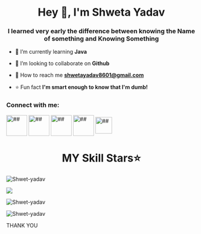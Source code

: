        
<h1 align="center">Hey 👋, I'm Shweta Yadav </h1>
<h3 align="center">I learned very early the difference between knowing the Name of something and Knowing Something</h3>

 <p align="left">
       
   

 

</p> 
 
 
- 🌱 I’m currently learning **Java**

- 🤝 I’m looking to collaborate on **Github**

- 📧 How to reach me **shwetayadav8601@gmail.com**

- ⭐ Fun fact **I'm smart enough to know that I'm dumb!** 


<h3 align="left">Connect with me:</h3>
<p align="left">
<a href="https://www.codechef.com/users/shweta_yadav" target="blank"><img align="center" src="https://github.com/Shwet-yadav/Shwet-yadav/blob/main/github/cheflogo.png" alt="##" height="55" width="55" /></a>
<a href="https://www.linkedin.com/in/shweta-yadav-5242a8202/" target="blank"><img align="center" src="https://github.com/Shwet-yadav/Shwet-yadav/blob/main/github/linkedinlogo.png" alt="##" height="55" width="55" /></a>
<a href="https://twitter.com/Shweta_Yadav__?s=08" target="blank"><img align="center" src="https://github.com/Shwet-yadav/Shwet-yadav/blob/main/github/twitterlogo.png" alt="##" height="55" width="55" /></a>
<a href="https://auth.geeksforgeeks.org/user/shwetayadav8601" target="blank"><img align="center" src="https://github.com/Shwet-yadav/Shwet-yadav/blob/main/github/gfglogo.png" alt="##" height="55" width="55" /></a>
 <a href="https://www.instagram.com/el_estrella__/" target="blank"><img align="center" src="https://github.com/Shwet-yadav/Shwet-yadav/blob/main/github/insta2.png" alt="##" height="44" width="44" /></a>
</p>





<h1 align="center">MY Skill Stars⭐</h1>               


<p><img align="center" src="https://github.com/Shwet-yadav/Shwet-yadav/blob/main/github/Untitled%20Diagram-Page-2.png" alt="Shwet-yadav" /></p>

<p>
  <img src = "https://github-readme-stats.vercel.app/api?username=Shwet-yadav&show_icons=true&theme=tokyonight&line_height=27">
 
</p>

<p><img align="center" src="https://github-readme-streak-stats.herokuapp.com/?user=Shwet-yadav&theme=tokyonight" alt="Shwet-yadav" /></p>
<p><img align="center" src="https://github.com/Shwet-yadav/Shwet-yadav/blob/main/github/view.png/?user=Shwet-yadav&theme=tokyonight" alt="Shwet-yadav" /></p>
 


THANK YOU
